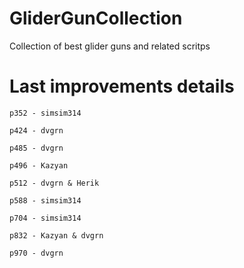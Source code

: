 GliderGunCollection
===================

Collection of best glider guns and related scritps

Last improvements details
====

`p352 - simsim314`

`p424 - dvgrn`

`p485 - dvgrn`

`p496 - Kazyan`

`p512 - dvgrn & Herik`

`p588 - simsim314`

`p704 - simsim314`

`p832 - Kazyan & dvgrn `

`p970 - dvgrn`

